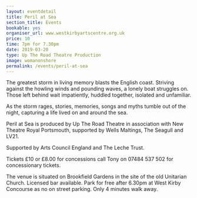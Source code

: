 ```yaml
---
layout: eventdetail
title: Peril at Sea
section_title: Events
bookable: yes
organiser_url: www.westkirbyartscentre.org.uk
price: 10
time: 7pm for 7.30pm
date: 2019-03-20
type: Up The Road Theatre Production
image: womanonshore
permalink: /events/peril-at-sea
---
```


The greatest storm in living memory blasts the English coast. Striving against the howling winds and pounding waves, a lonely boat struggles on. Those left behind wait impatiently, huddled together, isolated and unfamiliar.

As the storm rages, stories, memories, songs and myths tumble out of the night, capturing a life lived on and around the sea.

Peril at Sea is produced by Up The Road Theatre in association with New Theatre Royal Portsmouth, supported by Wells Maltings, The Seagull and LV21.

Supported by Arts Council England and The Leche Trust.

Tickets £10 or £8.00 for concessions call Tony on 07484 537 502 for concessionary tickets.

The venue is situated on Brookfield Gardens in the site of the old Unitarian Church. Licensed bar available. Park for free after 6.30pm at West Kirby Concourse as no on street parking. Only 4 minutes walk away.
